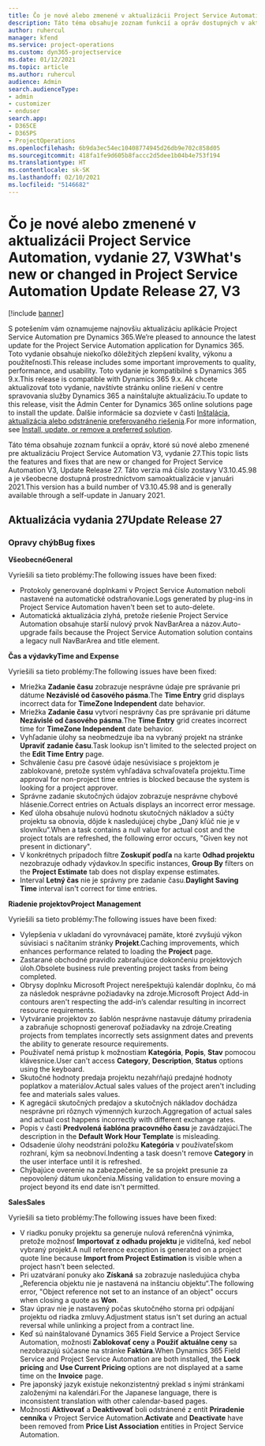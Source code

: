 ```yaml
---
title: Čo je nové alebo zmenené v aktualizácii Project Service Automation, vydanie 27, V3
description: Táto téma obsahuje zoznam funkcií a opráv dostupných v aktualizácii Project Service Automation, vydanie 27, V3
author: ruhercul
manager: kfend
ms.service: project-operations
ms.custom: dyn365-projectservice
ms.date: 01/12/2021
ms.topic: article
ms.author: ruhercul
audience: Admin
search.audienceType:
- admin
- customizer
- enduser
search.app:
- D365CE
- D365PS
- ProjectOperations
ms.openlocfilehash: 6b9da3ec54ec10408774945d26db9e702c858d05
ms.sourcegitcommit: 418fa1fe9d605b8faccc2d5dee1b04b4e753f194
ms.translationtype: HT
ms.contentlocale: sk-SK
ms.lasthandoff: 02/10/2021
ms.locfileid: "5146682"
---
```

# <a name="whats-new-or-changed-in-project-service-automation-update-release-27-v3"></a><span data-ttu-id="2e87c-103">Čo je nové alebo zmenené v aktualizácii Project Service Automation, vydanie 27, V3</span><span class="sxs-lookup"><span data-stu-id="2e87c-103">What's new or changed in Project Service Automation Update Release 27, V3</span></span>

[!include [banner](../includes/psa-now-project-operations.md)]

<span data-ttu-id="2e87c-104">S potešením vám oznamujeme najnovšiu aktualizáciu aplikácie Project Service Automation pre Dynamics 365.</span><span class="sxs-lookup"><span data-stu-id="2e87c-104">We’re pleased to announce the latest update for the Project Service Automation application for Dynamics 365.</span></span> <span data-ttu-id="2e87c-105">Toto vydanie obsahuje niekoľko dôležitých zlepšení kvality, výkonu a použiteľnosti.</span><span class="sxs-lookup"><span data-stu-id="2e87c-105">This release includes some important improvements to quality, performance, and usability.</span></span> <span data-ttu-id="2e87c-106">Toto vydanie je kompatibilné s Dynamics 365 9.x.</span><span class="sxs-lookup"><span data-stu-id="2e87c-106">This release is compatible with Dynamics 365 9.x.</span></span> <span data-ttu-id="2e87c-107">Ak chcete aktualizovať toto vydanie, navštívte stránku online riešení v centre spravovania služby Dynamics 365 a nainštalujte aktualizáciu.</span><span class="sxs-lookup"><span data-stu-id="2e87c-107">To update to this release, visit the Admin Center for Dynamics 365 online solutions page to install the update.</span></span> <span data-ttu-id="2e87c-108">Ďalšie informácie sa dozviete v časti [Inštalácia, aktualizácia alebo odstránenie preferovaného riešenia](https://docs.microsoft.com/power-platform/admin/install-remove-preferred-solution).</span><span class="sxs-lookup"><span data-stu-id="2e87c-108">For more information, see [Install, update, or remove a preferred solution](https://docs.microsoft.com/power-platform/admin/install-remove-preferred-solution).</span></span>

<span data-ttu-id="2e87c-109">Táto téma obsahuje zoznam funkcií a opráv, ktoré sú nové alebo zmenené pre aktualizáciu Project Service Automation V3, vydanie 27.</span><span class="sxs-lookup"><span data-stu-id="2e87c-109">This topic lists the features and fixes that are new or changed for Project Service Automation V3, Update Release 27.</span></span> <span data-ttu-id="2e87c-110">Táto verzia má číslo zostavy V3.10.45.98 a je všeobecne dostupná prostredníctvom samoaktualizácie v januári 2021.</span><span class="sxs-lookup"><span data-stu-id="2e87c-110">This version has a build number of V3.10.45.98 and is generally available through a self-update in January 2021.</span></span>

## <a name="update-release-27"></a><span data-ttu-id="2e87c-111">Aktualizácia vydania 27</span><span class="sxs-lookup"><span data-stu-id="2e87c-111">Update Release 27</span></span>

### <a name="bug-fixes"></a><span data-ttu-id="2e87c-112">Opravy chýb</span><span class="sxs-lookup"><span data-stu-id="2e87c-112">Bug fixes</span></span>

<span data-ttu-id="2e87c-113">**Všeobecné**</span><span class="sxs-lookup"><span data-stu-id="2e87c-113">**General**</span></span>

<span data-ttu-id="2e87c-114">Vyriešili sa tieto problémy:</span><span class="sxs-lookup"><span data-stu-id="2e87c-114">The following issues have been fixed:</span></span>

- <span data-ttu-id="2e87c-115">Protokoly generované doplnkami v Project Service Automation neboli nastavené na automatické odstraňovanie.</span><span class="sxs-lookup"><span data-stu-id="2e87c-115">Logs generated by plug-ins in Project Service Automation haven't been set to auto-delete.</span></span>
- <span data-ttu-id="2e87c-116">Automatická aktualizácia zlyhá, pretože riešenie Project Service Automation obsahuje starší nulový prvok NavBarArea a názov.</span><span class="sxs-lookup"><span data-stu-id="2e87c-116">Auto-upgrade fails because the Project Service Automation solution contains a legacy null NavBarArea and title element.</span></span>

<span data-ttu-id="2e87c-117">**Čas a výdavky**</span><span class="sxs-lookup"><span data-stu-id="2e87c-117">**Time and Expense**</span></span>

<span data-ttu-id="2e87c-118">Vyriešili sa tieto problémy:</span><span class="sxs-lookup"><span data-stu-id="2e87c-118">The following issues have been fixed:</span></span>

- <span data-ttu-id="2e87c-119">Mriežka **Zadanie času** zobrazuje nesprávne údaje pre správanie pri dátume **Nezávislé od časového pásma**.</span><span class="sxs-lookup"><span data-stu-id="2e87c-119">The **Time Entry** grid displays incorrect data for **TimeZone Independent** date behavior.</span></span>
- <span data-ttu-id="2e87c-120">Mriežka **Zadanie času** vytvorí nesprávny čas pre správanie pri dátume **Nezávislé od časového pásma**.</span><span class="sxs-lookup"><span data-stu-id="2e87c-120">The **Time Entry** grid creates incorrect time for **TimeZone Independent** date behavior.</span></span>
- <span data-ttu-id="2e87c-121">Vyhľadanie úlohy sa neobmedzuje iba na vybraný projekt na stránke **Upraviť zadanie času**.</span><span class="sxs-lookup"><span data-stu-id="2e87c-121">Task lookup isn't limited to the selected project on the **Edit Time Entry** page.</span></span>
- <span data-ttu-id="2e87c-122">Schválenie času pre časové údaje nesúvisiace s projektom je zablokované, pretože systém vyhľadáva schvaľovateľa projektu.</span><span class="sxs-lookup"><span data-stu-id="2e87c-122">Time approval for non-project time entries is blocked because the system is looking for a project approver.</span></span>
- <span data-ttu-id="2e87c-123">Správne zadanie skutočných údajov zobrazuje nesprávne chybové hlásenie.</span><span class="sxs-lookup"><span data-stu-id="2e87c-123">Correct entries on Actuals displays an incorrect error message.</span></span>
- <span data-ttu-id="2e87c-124">Keď úloha obsahuje nulovú hodnotu skutočných nákladov a súčty projektu sa obnovia, dôjde k nasledujúcej chybe „Daný kľúč nie je v slovníku“.</span><span class="sxs-lookup"><span data-stu-id="2e87c-124">When a task contains a null value for actual cost and the project totals are refreshed, the following error occurs, "Given key not present in dictionary".</span></span>
- <span data-ttu-id="2e87c-125">V konkrétnych prípadoch filtre **Zoskupiť podľa** na karte **Odhad projektu** nezobrazuje odhady výdavkov.</span><span class="sxs-lookup"><span data-stu-id="2e87c-125">In specific instances, **Group By** filters on the **Project Estimate** tab does not display expense estimates.</span></span>
- <span data-ttu-id="2e87c-126">Interval **Letný čas** nie je správny pre zadanie času.</span><span class="sxs-lookup"><span data-stu-id="2e87c-126">**Daylight Saving Time** interval isn't correct for time entries.</span></span>

<span data-ttu-id="2e87c-127">**Riadenie projektov**</span><span class="sxs-lookup"><span data-stu-id="2e87c-127">**Project Management**</span></span>

<span data-ttu-id="2e87c-128">Vyriešili sa tieto problémy:</span><span class="sxs-lookup"><span data-stu-id="2e87c-128">The following issues have been fixed:</span></span>

- <span data-ttu-id="2e87c-129">Vylepšenia v ukladaní do vyrovnávacej pamäte, ktoré zvyšujú výkon súvisiaci s načítaním stránky **Projekt**.</span><span class="sxs-lookup"><span data-stu-id="2e87c-129">Caching improvements, which enhances performance related to loading the **Project** page.</span></span>
- <span data-ttu-id="2e87c-130">Zastarané obchodné pravidlo zabraňujúce dokončeniu projektových úloh.</span><span class="sxs-lookup"><span data-stu-id="2e87c-130">Obsolete business rule preventing project tasks from being completed.</span></span>
- <span data-ttu-id="2e87c-131">Obrysy doplnku Microsoft Project nerešpektujú kalendár doplnku, čo má za následok nesprávne požiadavky na zdroje.</span><span class="sxs-lookup"><span data-stu-id="2e87c-131">Microsoft Project Add-in contours aren't respecting the add-in’s calendar resulting in incorrect resource requirements.</span></span>
- <span data-ttu-id="2e87c-132">Vytváranie projektov zo šablón nesprávne nastavuje dátumy priradenia a zabraňuje schopnosti generovať požiadavky na zdroje.</span><span class="sxs-lookup"><span data-stu-id="2e87c-132">Creating projects from templates incorrectly sets assignment dates and prevents the ability to generate resource requirements.</span></span>
- <span data-ttu-id="2e87c-133">Používateľ nemá prístup k možnostiam **Kategória**, **Popis**, **Stav** pomocou klávesnice.</span><span class="sxs-lookup"><span data-stu-id="2e87c-133">User can't access **Category**, **Description**, **Status** options using the keyboard.</span></span>
- <span data-ttu-id="2e87c-134">Skutočné hodnoty predaja projektu nezahŕňajú predajné hodnoty poplatkov a materiálov.</span><span class="sxs-lookup"><span data-stu-id="2e87c-134">Actual sales values of the project aren't including fee and materials sales values.</span></span>
- <span data-ttu-id="2e87c-135">K agregácii skutočných predajov a skutočných nákladov dochádza nesprávne pri rôznych výmenných kurzoch.</span><span class="sxs-lookup"><span data-stu-id="2e87c-135">Aggregation of actual sales and actual cost happens incorrectly with different exchange rates.</span></span>
- <span data-ttu-id="2e87c-136">Popis v časti **Predvolená šablóna pracovného času** je zavádzajúci.</span><span class="sxs-lookup"><span data-stu-id="2e87c-136">The description in the **Default Work Hour Template** is misleading.</span></span>
- <span data-ttu-id="2e87c-137">Odsadenie úlohy neodstráni položku **Kategória** v používateľskom rozhraní, kým sa neobnoví.</span><span class="sxs-lookup"><span data-stu-id="2e87c-137">Indenting a task doesn't remove **Category** in the user interface until it is refreshed.</span></span>
- <span data-ttu-id="2e87c-138">Chýbajúce overenie na zabezpečenie, že sa projekt presunie za nepovolený dátum ukončenia.</span><span class="sxs-lookup"><span data-stu-id="2e87c-138">Missing validation to ensure moving a project beyond its end date isn't permitted.</span></span>

<span data-ttu-id="2e87c-139">**Sales**</span><span class="sxs-lookup"><span data-stu-id="2e87c-139">**Sales**</span></span>

<span data-ttu-id="2e87c-140">Vyriešili sa tieto problémy:</span><span class="sxs-lookup"><span data-stu-id="2e87c-140">The following issues have been fixed:</span></span>

- <span data-ttu-id="2e87c-141">V riadku ponuky projektu sa generuje nulová referenčná výnimka, pretože možnosť **Importovať z odhadu projektu** je viditeľná, keď nebol vybraný projekt.</span><span class="sxs-lookup"><span data-stu-id="2e87c-141">A null reference exception is generated on a project quote line because **Import from Project Estimation** is visible when a project hasn't been selected.</span></span>
- <span data-ttu-id="2e87c-142">Pri uzatváraní ponuky ako **Získaná** sa zobrazuje nasledujúca chyba „Referencia objektu nie je nastavená na inštanciu objektu“.</span><span class="sxs-lookup"><span data-stu-id="2e87c-142">The following error, "Object reference not set to an instance of an object" occurs when closing a quote as **Won**.</span></span>
- <span data-ttu-id="2e87c-143">Stav úprav nie je nastavený počas skutočného storna pri odpájaní projektu od riadka zmluvy.</span><span class="sxs-lookup"><span data-stu-id="2e87c-143">Adjustment status isn't set during an actual reversal while unlinking a project from a contract line.</span></span>
- <span data-ttu-id="2e87c-144">Keď sú nainštalované Dynamics 365 Field Service a Project Service Automation, možnosti **Zablokovať ceny** a **Použiť aktuálne ceny** sa nezobrazujú súčasne na stránke **Faktúra**.</span><span class="sxs-lookup"><span data-stu-id="2e87c-144">When Dynamics 365 Field Service and Project Service Automation are both installed, the **Lock pricing** and **Use Current Pricing** options are not displayed at a same time on the **Invoice** page.</span></span>
- <span data-ttu-id="2e87c-145">Pre japonský jazyk existuje nekonzistentný preklad s inými stránkami založenými na kalendári.</span><span class="sxs-lookup"><span data-stu-id="2e87c-145">For the Japanese language, there is inconsistent translation with other calendar-based pages.</span></span>
- <span data-ttu-id="2e87c-146">Možnosti **Aktivovať** a **Deaktivovať** boli odstránené z entít **Priradenie cenníka** v Project Service Automation.</span><span class="sxs-lookup"><span data-stu-id="2e87c-146">**Activate** and **Deactivate** have been removed from **Price List Association** entities in Project Service Automation.</span></span>
